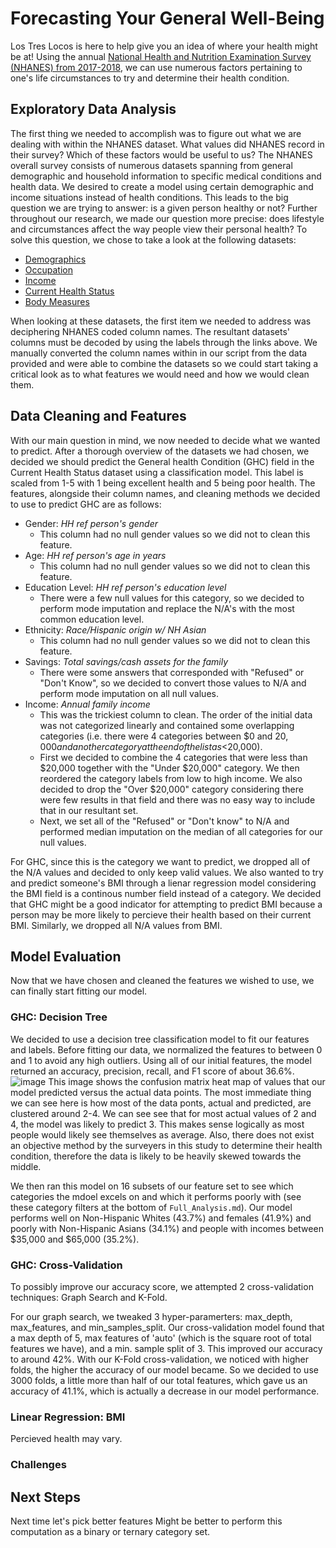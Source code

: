 # Forecasting Your General Well-Being

Los Tres Locos is here to help give you an idea of where your health might be at! Using the annual [National Health and Nutrition Examination Survey (NHANES) from 2017-2018](https://wwwn.cdc.gov/nchs/nhanes/continuousnhanes/default.aspx?BeginYear=2017), we can use numerous factors pertaining to one's life circumstances to try and determine their health condition.

## Exploratory Data Analysis

The first thing we needed to accomplish was to figure out what we are dealing with within the NHANES dataset. What values did NHANES record in their survey? Which of these factors would be useful to us? The NHANES overall survey consists of numerous datasets spanning from general demographic and household information to specific medical conditions and health data. We desired to create a model using certain demographic and income situations instead of health conditions. This leads to the big question we are trying to answer: is a given person healthy or not? Further throughout our research, we made our question more precise: does lifestyle and circumstances affect the way people view their personal health? To solve this question, we chose to take a look at the following datasets:
* [Demographics](https://wwwn.cdc.gov/Nchs/Nhanes/2017-2018/DEMO_J.htm)
* [Occupation](https://wwwn.cdc.gov/Nchs/Nhanes/2017-2018/OCQ_J.htm)
* [Income](https://wwwn.cdc.gov/Nchs/Nhanes/2017-2018/INQ_J.htm)
* [Current Health Status](https://wwwn.cdc.gov/Nchs/Nhanes/2017-2018/HSQ_J.htm)
* [Body Measures](https://wwwn.cdc.gov/Nchs/Nhanes/2017-2018/BMX_J.htm)

When looking at these datasets, the first item we needed to address was deciphering NHANES coded column names. The resultant datasets' columns must be decoded by using the labels through the links above. We manually converted the column names within in our script from the data provided and were able to combine the datasets so we could start taking a critical look as to what features we would need and how we would clean them.

## Data Cleaning and Features

With our main question in mind, we now needed to decide what we wanted to predict. After a thorough overview of the datasets we had chosen, we decided we should predict the General health Condition (GHC) field in the Current Health Status dataset using a classification model. This label is scaled from 1-5 with 1 being excellent health and 5 being poor health. The features, alongside their column names, and cleaning methods we decided to use to predict GHC are as follows:
* Gender: *HH ref person\'s gender*
  * This column had no null gender values so we did not to clean this feature.
* Age: *HH ref person\'s age in years*
  * This column had no null gender values so we did not to clean this feature.
* Education Level: *HH ref person\'s education level*
  * There were a few null values for this category, so we decided to perform mode imputation and replace the N/A's with the most common education level.
* Ethnicity: *Race/Hispanic origin w/ NH Asian*
  * This column had no null gender values so we did not to clean this feature.
* Savings: *Total savings/cash assets for the family*
  * There were some answers that corresponded with "Refused" or "Don't Know", so we decided to convert those values to N/A and perform mode imputation on all null values.
* Income: *Annual family income*
  * This was the trickiest column to clean. The order of the initial data was not categorized linearly and contained some overlapping categories (i.e. there were 4 categories between $0 and $20,000 and another category at the end of the list as <$20,000).
  * First we decided to combine the 4 categories that were less than $20,000 together with the "Under $20,000" category. We then reordered the category labels from low to high income. We also decided to drop the "Over $20,000" category considering there were few results in that field and there was no easy way to include that in our resultant set.
  * Next, we set all of the "Refused" or "Don't know" to N/A and performed median imputation on the median of all categories for our null values.

For GHC, since this is the category we want to predict, we dropped all of the N/A values and decided to only keep valid values. We also wanted to try and predict someone's BMI through a lienar regression model considering the BMI field is a continous number field instead of a category. We decided that GHC might be a good indicator for attempting to predict BMI because a person may be more likely to percieve their health based on their current BMI. Similarly, we dropped all N/A values from BMI.

## Model Evaluation

Now that we have chosen and cleaned the features we wished to use, we can finally start fitting our model.
### GHC: Decision Tree

We decided to use a decision tree classification model to fit our features and labels. Before fitting our data, we normalized the features to between 0 and 1 to avoid any high outliers. Using all of our initial features, the model returned an accuracy, precision, recall, and F1 score of about 36.6%.
![image](https://user-images.githubusercontent.com/12586551/145662269-77e6af4f-7b45-4037-9b05-9073200e0c7d.png)
This image shows the confusion matrix heat map of values that our model predicted versus the actual data points. The most immediate thing we can see here is how most of the data ponts, actual and predicted, are clustered around 2-4. We can see see that for most actual values of 2 and 4, the model was likely to predict 3. This makes sense logically as most people would likely see themselves as average. Also, there does not exist an objective method by the surveyers in this study to determine their health condition, therefore the data is likely to be heavily skewed towards the middle. 

We then ran this model on 16 subsets of our feature set to see which categories the mdoel excels on and which it performs poorly with (see these category filters at the bottom of `Full_Analysis.md`). Our model performs well on Non-Hispanic Whites (43.7%) and females (41.9%) and poorly with Non-Hispanic Asians (34.1%) and people with incomes between $35,000 and $65,000 (35.2%).

### GHC: Cross-Validation

To possibly improve our accuracy score, we attempted 2 cross-validation techniques: Graph Search and K-Fold.

For our graph search, we tweaked 3 hyper-paramerters: max_depth, max_features, and min_samples_split. Our cross-validation model found that a max depth of 5, max features of 'auto' (which is the square root of total features we have), and a min. sample split of 3. This improved our accuracy to around 42%. With our K-Fold cross-validation, we noticed with higher folds, the higher the accuracy of our model became. So we decided to use 3000 folds, a little more than half of our total features, which gave us an accuracy of 41.1%, which is actually a decrease in our model performance.

### Linear Regression: BMI

Percieved health may vary.
### Challenges

## Next Steps
Next time let's pick better features Might be better to perform this computation as a binary or ternary category set.
